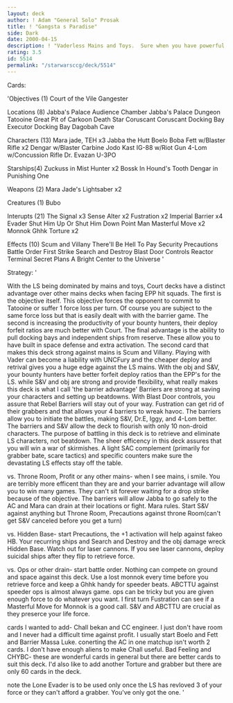 ```yaml
---
layout: deck
author: ! Adam "General Solo" Prosak
title: ! "Gangsta s Paradise"
side: Dark
date: 2000-04-15
description: ! "Vaderless Mains and Toys.  Sure when you have powerful effects"
rating: 3.5
id: 5514
permalink: "/starwarsccg/deck/5514"
---
```

Cards: 

'Objectives (1)
Court of the Vile Gangester

Locations (8)
Jabba's Palace Audience Chamber
Jabba's Palace Dungeon
Tatooine Great Pit of Carkoon
Death Star
Coruscant
Coruscant Docking Bay
Executor Docking Bay
Dagobah Cave

Characters (13)
Mara jade, TEH x3
Jabba the Hutt
Boelo
Boba Fett w/Blaster Rifle x2
Dengar w/Blaster Carbine
Jodo Kast
IG-88 w/Riot Gun
4-Lom w/Concussion Rifle
Dr. Evazan
U-3PO

Starships(4)
Zuckuss in Mist Hunter x2
Bossk In Hound's Tooth
Dengar in Punishing One

Weapons (2)
Mara Jade's Lightsaber x2

Creatures (1)
Bubo

Interupts (21)
The Signal x3
Sense
Alter x2
Fustration x2
Imperial Barrier x4
Evader
Shut Him Up Or Shut Him Down
Point Man
Masterful Move x2
Monnok
Ghhk
Torture x2

Effects (10)
Scum and Villany
There'll Be Hell To Pay
Security Precautions
Battle Order
First Strike
Search and Destroy
Blast Door Controls
Reactor Terminal
Secret Plans
A Bright Center to the Universe '

Strategy: '

With the LS being dominated by mains and toys, Court decks have a distinct advantage over other mains decks when facing EPP hit squads.  The first is the objective itself.  This objective forces the opponent to commit to Tatooine or suffer 1 force loss per turn.  Of course you are subject to the same force loss but that is easily dealt with with the barrier game.  The second is increasing the productivity of your bounty hunters, their deploy forfeit ratios are much better with Court.  The final advantage is the ability to pull docking bays and independent ships from reserve.  These allow you to have built in space defense and extra activation.  The second card that makes this deck strong against mains is Scum and Villany.  Playing with Vader can become a liability with UNCFury and the cheaper deploy and retrival gives you a huge edge against the LS mains.  With the obj and S&V, your bounty hunters have better forfeit deploy ratios than the EPP's for the LS.  while S&V and obj are strong and provide flexibility, what really makes this deck is what I call 'the barrier advantage'  Barriers are strong at saving your characters and setting up beatdowns.  With Blast Door controls, you assure that Rebel Barriers will stay out of your way.  Fustration can get rid of their grabbers and that allows your 4 barriers to wreak havoc.  The barriers allow you to initiate the battles, making S&V, Dr.E, Iggy, and 4-Lom better.  The barriers and S&V allow the deck to flourish with only 10 non-droid characters.  The purpose of battling in this deck is to retrieve and eliminate LS characters, not beatdown.  The sheer efficency in this deck assures that you will win a war of skirmishes.  A light SAC complement (primarily for grabber bate, scare tactics) and specific counters make sure the devastating LS effects stay off the table.

vs. Throne Room, Profit or any other mains- when I see mains, i smile.	You are terribly more efficent than they are and your barrier advantage will allow you to win many games.  They can't sit forever waiting for a drop strike because of the objective.	The barriers will allow Jabba to go safely to the AC and Mara can drain at their locations or fight.  Mara rules. Start S&V against anything but Throne Room, Precautions against throne Room(can't get S&V canceled before you get a turn)

vs. Hidden Base- start Precautions, the +1 activation will help against fakeo HB.  Your recurring ships and Search and Destroy and the obj damage wreck Hidden Base.  Watch out for laser cannons.  If you see laser cannons, deploy suicidal ships after they flip to retrieve force.

vs. Ops or other drain- start battle order.  Nothing can compete on ground and space against this deck.  Use a lost monnok every time before you retrieve force and keep a Ghhk handy for speeder beats.  ABCTTU against speeder ops is almost always game.  ops can be tricky but you are given enough force to do whatever you want.	I first turn Fustration can see if a Masterful Move for Monnok is a good call.	S&V and ABCTTU are crucial as they preserce your life force.

cards I wanted to add- Chall bekan and CC engineer.  I just don't have room and I never had a difficult time against profit.  I usually start Boelo and Fett and Barrier Massa Luke.  conerting the AC in one matchup isn't worth 2 cards.  I don't have enough aliens to make Chall useful.
Bad Feeling and CHYBC- these are wonderful cards in general but there are better cards to suit this deck.  I'd also like to add another Torture and grabber but there are only 60 cards in the deck.

note the Lone Evader is to be used only once the LS has revloved 3 of your force or they can't afford a grabber. You've only got the one. '
